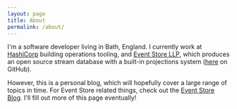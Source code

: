 ```yaml
---
layout: page
title: About
permalink: /about/
---
```


I'm a software developer living in Bath, England. I currently work at [HashiCorp](https://www.hashicorp.com) building operations tooling, and [Event Store LLP](http://geteventstore.com), which produces an open source stream database with a built-in projections system ([here](http://github.com/EventStore/EventStore) on GitHub).

However, this is a personal blog, which will hopefully cover a large range of topics in time. For Event Store related things, check out the [Event Store Blog](http://geteventstore.com/blog). I'll fill out more of this page eventually!
